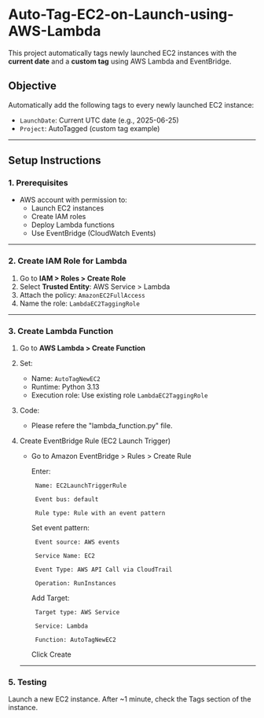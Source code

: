 # Auto-Tag-EC2-on-Launch-using-AWS-Lambda
This project automatically tags newly launched EC2 instances with the **current date** and a **custom tag** using AWS Lambda and EventBridge.

##  Objective

Automatically add the following tags to every newly launched EC2 instance:

- `LaunchDate`: Current UTC date (e.g., 2025-06-25)
- `Project`: AutoTagged (custom tag example)

---

##  Setup Instructions

### 1. Prerequisites

- AWS account with permission to:
  - Launch EC2 instances
  - Create IAM roles
  - Deploy Lambda functions
  - Use EventBridge (CloudWatch Events)

---

### 2. Create IAM Role for Lambda

1. Go to **IAM > Roles > Create Role**
2. Select **Trusted Entity**: AWS Service > Lambda
3. Attach the policy: `AmazonEC2FullAccess`
4. Name the role: `LambdaEC2TaggingRole`

---

### 3. Create Lambda Function

1. Go to **AWS Lambda > Create Function**
2. Set:
   - Name: `AutoTagNewEC2`
   - Runtime: Python 3.13
   - Execution role: Use existing role `LambdaEC2TaggingRole`

3. Code:
   - Please refere the "lambda_function.py" file.

4. Create EventBridge Rule (EC2 Launch Trigger)
   - Go to Amazon EventBridge > Rules > Create Rule

      Enter:

          Name: EC2LaunchTriggerRule

          Event bus: default

          Rule type: Rule with an event pattern

     Set event pattern:

          Event source: AWS events

          Service Name: EC2
          
          Event Type: AWS API Call via CloudTrail
          
          Operation: RunInstances

     Add Target:

          Target type: AWS Service
          
          Service: Lambda
          
          Function: AutoTagNewEC2

     Click Create
   ---
   

### 5. Testing
  Launch a new EC2 instance.
  After ~1 minute, check the Tags section of the instance.



